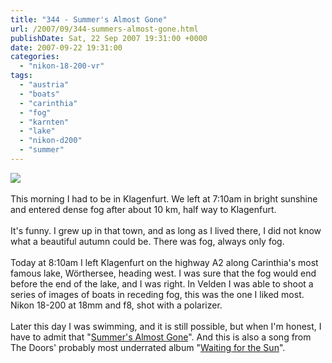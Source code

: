 ```yaml
---
title: "344 - Summer's Almost Gone"
url: /2007/09/344-summers-almost-gone.html
publishDate: Sat, 22 Sep 2007 19:31:00 +0000
date: 2007-09-22 19:31:00
categories: 
  - "nikon-18-200-vr"
tags: 
  - "austria"
  - "boats"
  - "carinthia"
  - "fog"
  - "karnten"
  - "lake"
  - "nikon-d200"
  - "summer"
---
```

<a href="https://d25zfm9zpd7gm5.cloudfront.net/1200x1200/2007/20070922_084428_ps.jpg"><img src="https://d25zfm9zpd7gm5.cloudfront.net/0600x0600/2007/20070922_084428_ps.jpg"/></a><br/><br/>This morning I had to be in Klagenfurt. We left at 7:10am in bright sunshine and entered dense fog after about 10 km, half way to Klagenfurt.<br/><br/>It's funny. I grew up in that town, and as long as I lived there, I did not know what a beautiful autumn could be. There was fog, always only fog.<br/><br/>Today at 8:10am I left Klagenfurt on the highway A2 along Carinthia's most famous lake, Wörthersee, heading west. I was sure that the fog would end before the end of the lake, and I was right. In Velden I was able to shoot a series of images of boats in receding fog, this was the one I liked most. Nikon 18-200 at 18mm and f8, shot with a polarizer.<br/><br/>Later this day I was swimming, and it is still possible, but when I'm honest, I have to admit that "<a href="http://www.lyricsfreak.com/d/doors/summer+almost+gone_20257592.html">Summer's Almost Gone</a>". And this is also a song from The Doors' probably most underrated album "<a href="http://www.amazon.com/Waiting-Sun-Doors/dp/B000MCIBB6">Waiting for the Sun</a>".
